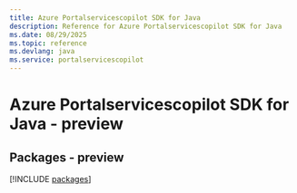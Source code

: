 ```yaml
---
title: Azure Portalservicescopilot SDK for Java
description: Reference for Azure Portalservicescopilot SDK for Java
ms.date: 08/29/2025
ms.topic: reference
ms.devlang: java
ms.service: portalservicescopilot
---
```

# Azure Portalservicescopilot SDK for Java - preview
## Packages - preview
[!INCLUDE [packages](portalservicescopilot-index.md)]